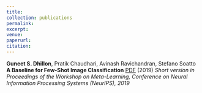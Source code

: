 ```yaml
---
title:
collection: publications
permalink:
excerpt:
venue:
paperurl:
citation:
---
```


**Guneet S. Dhillon**, Pratik Chaudhari, Avinash Ravichandran, Stefano Soatto
**A Baseline for Few-Shot Image Classification** [PDF](https://arxiv.org/pdf/1909.02729.pdf) (2019)
*Short version in Proceedings of the Workshop on Meta-Learning, Conference on Neural Information Processing Systems (NeurIPS), 2019*
